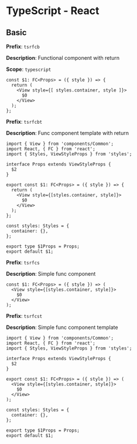 # TypeScript - React

## Basic

**Prefix**: `tsrfcb`

**Description**: Functional component with return

**Scope**: `typescript`

```
const $1: FC<Props> = ({ style }) => {
  return (
    <View style={[ styles.container, style ]}>
      $0
    </View>
  );
};
```

**Prefix**: `tsrfcbt`

**Description**: Func component template with return

```
import { View } from 'components/Common';
import React, { FC } from 'react';
import { Styles, ViewStyleProps } from 'styles';

interface Props extends ViewStyleProps {
  $2
}

export const $1: FC<Props> = ({ style }) => {
  return (
    <View style={[styles.container, style]}>
      $0
    </View>
  );
};

const styles: Styles = {
  container: {},
};

export type $1Props = Props;
export default $1;
```

**Prefix**: `tsrfcs`

**Description**: Simple func component

```
const $1: FC<Props> = ({ style }) => (
  <View style={[styles.container, style]}>
    $0
  </View>
);
```

**Prefix**: `tsrfcst`

**Description**: Simple func component template

```
import { View } from 'components/Common';
import React, { FC } from 'react';
import { Styles, ViewStyleProps } from 'styles';

interface Props extends ViewStyleProps {
  $2
}

export const $1: FC<Props> = ({ style }) => (
  <View style={[styles.container, style]}>
    $0
  </View>
);

const styles: Styles = {
  container: {},
};

export type $1Props = Props;
export default $1;
```
